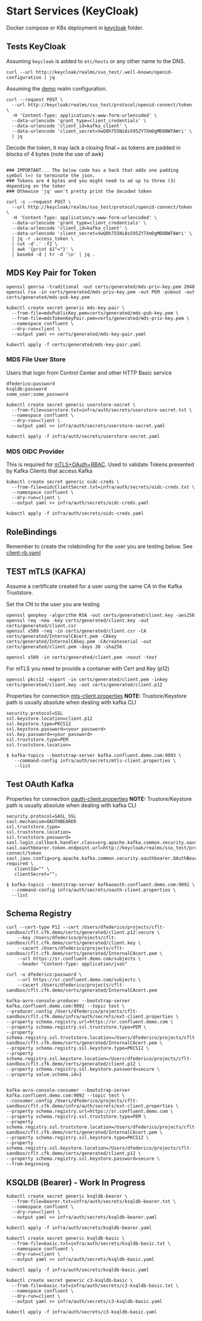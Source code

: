 # Start Services (KeyCloak)

Docker compose or K8s deployment in [keycloak](keycloak/) folder.

## Tests KeyCloak

Assuming `keycloak` is added to `etc/hosts` or any other name to the DNS.

```shell
curl --url http://keycloak/realms/sso_test/.well-known/openid-configuration | jq
```

Assuming the [demo](keycloak/realms/demo-realm.json) realm configuration.

```shell
curl --request POST \
  --url http://keycloak/realms/sso_test/protocol/openid-connect/token \
  -H 'Content-Type: application/x-www-form-urlencoded' \
  --data-urlencode 'grant_type=client_credentials' \
  --data-urlencode 'client_id=kafka_client' \
  --data-urlencode 'client_secret=VwQ0h755Ni8s595ZY7XmOgMD8BWTAWri' \
  | jq
```

Decode the token, it may lack a closing final `=` as tokens are padded in blocks of 4 bytes (note the use of awk)

```shell

### IMPORTANT... The below code has a hack that adds one padding symbol (=) to terminate the json.
### Tokens are 4 bytes and you might need to ad up to three (3) depending on the toker
### Othewise 'jq' won't pretty print the decoded token

curl -s --request POST \
  --url http://keycloak/realms/sso_test/protocol/openid-connect/token \
  -H 'Content-Type: application/x-www-form-urlencoded' \
  --data-urlencode 'grant_type=client_credentials' \
  --data-urlencode 'client_id=kafka_client' \
  --data-urlencode 'client_secret=VwQ0h755Ni8s595ZY7XmOgMD8BWTAWri' \
  | jq -r .access_token \
  | cut -d'.' -f2 \
  | awk '{print $1"="}' \
  | base64 -d | tr -d '\n' | jq .
```

## MDS Key Pair for Token

```shell
openssl genrsa -traditional -out certs/generated/mds-priv-key.pem 2048
openssl rsa -in certs/generated/mds-priv-key.pem -out PEM -pubout -out certs/generated/mds-pub-key.pem

kubectl create secret generic mds-key-pair \
  --from-file=mdsPublicKey.pem=certs/generated/mds-pub-key.pem \
  --from-file=mdsTokenKeyPair.pem=certs/generated/mds-priv-key.pem \
  --namespace confluent \
  --dry-run=client \
  --output yaml >> certs/generated/mds-key-pair.yaml

kubectl apply -f certs/generated/mds-key-pair.yaml
```

### MDS File User Store

Users that login from Control Center and other HTTP Basic service

```text
dfederico:password
ksqldb:password
some_user:some_password
```

```shell
kubectl create secret generic userstore-secret \
  --from-file=userstore.txt=infra/auth/secrets/userstore-secret.txt \
  --namespace confluent \
  --dry-run=client \
  --output yaml >> infra/auth/secrets/userstore-secret.yaml

kubectl apply -f infra/auth/secrets/userstore-secret.yaml
```

### MDS OIDC Provider

This is required for [mTLS+OAuth+RBAC](./platform-mtls-oauth-rbac.yaml). Used to validate Tokens presented by Kafka Clients that access Kafka

```shell
kubectl create secret generic oidc-creds \
  --from-file=oidcClientSecret.txt=infra/auth/secrets/oidc-creds.txt \
  --namespace confluent \
  --dry-run=client \
  --output yaml >> infra/auth/secrets/oidc-creds.yaml

kubectl apply -f infra/auth/secrets/oidc-creds.yaml
```

## RoleBindings

Remember to create the rolebinding for the user you are testing below.
See [client-rb.yaml](./client-rb.yaml)

## TEST mTLS (KAFKA)

Assume a certificate created for a user using the same CA in the Kafka Truststore.

Set the CN to the user you are testing

```shell
openssl genpkey -algorithm RSA -out certs/generated/client.key -aes256
openssl req -new -key certs/generated/client.key -out certs/generated/client.csr
openssl x509 -req -in certs/generated/client.csr -CA certs/generated/InternalCAcert.pem -CAkey certs/generated/InternalCAkey.pem -CAcreateserial -out certs/generated/client.pem -days 30 -sha256

openssl x509 -in certs/generated/client.pem -noout -text
```

For mTLS you need to provide a container with Cert and Key (p12)

```shell
openssl pkcs12 -export -in certs/generated/client.pem -inkey certs/generated/client.key -out certs/generated/client.p12
```

Properties for connection [mts-client.properties](secrets/mtls-client.properties)
**NOTE:** Trustore/Keystore path is usually absolute when dealing with kafka CLI

```properties
security.protocol=SSL
ssl.keystore.location=client.p12
ssl.keystore.type=PKCS12
ssl.keystore.password=<your password>
ssl.key.password=<your password>
ssl.truststore.type=PEM
ssl.truststore.location=
```

```shell
$ kafka-topics --bootstrap-server kafka.confluent.demo.com:9093 \
   --command-config infra/auth/secrets/mtls-client.properties \
   --list
```

## Test OAuth Kafka

Properties for connection [oauth-client.properties](secrets/oauth-client.properties)
**NOTE:** Trustore/Keystore path is usually absolute when dealing with kafka CLI

```properties
security.protocol=SASL_SSL
sasl.mechanism=OAUTHBEARER
ssl.truststore.type=
ssl.truststore.location=
ssl.truststore.password=
sasl.login.callback.handler.class=org.apache.kafka.common.security.oauthbearer.secured.OAuthBearerLoginCallbackHandler
sasl.oauthbearer.token.endpoint.url=http://keycloak/realms/sso_test/protocol/openid-connect/token
sasl.jaas.config=org.apache.kafka.common.security.oauthbearer.OAuthBearerLoginModule required \
   clientId="" \
   clientSecret="";
```

```shell
$ kafka-topics --bootstrap-server kafkaoauth.confluent.demo.com:9092 \
  --command-config infra/auth/secrets/oauth-client.properties \
  --list
```

## Schema Registry

```shell
curl --cert-type P12 --cert /Users/dfederico/projects/cflt-sandbox/cflt.cfk.demo/certs/generated/client.p12:secure \
    --key /Users/dfederico/projects/cflt-sandbox/cflt.cfk.demo/certs/generated/client.key \
    --cacert /Users/dfederico/projects/cflt-sandbox/cflt.cfk.demo/certs/generated/InternalCAcert.pem \
    --url https://sr.confluent.demo.com/subjects \
    --header "Content-Type: application/json"

curl -u dfederico:password \
    --url https://sr.confluent.demo.com/subjects \
    --cacert /Users/dfederico/projects/cflt-sandbox/cflt.cfk.demo/certs/generated/InternalCAcert.pem
```

```shell
kafka-avro-console-producer --bootstrap-server kafka.confluent.demo.com:9092 --topic test \
--producer.config /Users/dfederico/projects/cflt-sandbox/cflt.cfk.demo/infra/auth/secrets/ext-client.properties \
--property schema.registry.url=https://sr.confluent.demo.com \
--property schema.registry.ssl.truststore.type=PEM \
--property schema.registry.ssl.truststore.location=/Users/dfederico/projects/cflt-sandbox/cflt.cfk.demo/certs/generated/InternalCAcert.pem \
--property schema.registry.ssl.keystore.type=PKCS12 \
--property schema.registry.ssl.keystore.location=/Users/dfederico/projects/cflt-sandbox/cflt.cfk.demo/certs/generated/client.p12 \
--property schema.registry.ssl.keystore.password=secure \
--property value.schema.id=1


kafka-avro-console-consumer --bootstrap-server kafka.confluent.demo.com:9092 --topic test \
--consumer.config /Users/dfederico/projects/cflt-sandbox/cflt.cfk.demo/infra/auth/secrets/ext-client.properties \
--property schema.registry.url=https://sr.confluent.demo.com \
--property schema.registry.ssl.truststore.type=PEM \
--property schema.registry.ssl.truststore.location=/Users/dfederico/projects/cflt-sandbox/cflt.cfk.demo/certs/generated/InternalCAcert.pem \
--property schema.registry.ssl.keystore.type=PKCS12 \
--property schema.registry.ssl.keystore.location=/Users/dfederico/projects/cflt-sandbox/cflt.cfk.demo/certs/generated/client.p12 \
--property schema.registry.ssl.keystore.password=secure \
--from-beginning
```

## KSQLDB (Bearer) - Work In Progress

```shell
kubectl create secret generic ksqldb-bearer \
  --from-file=bearer.txt=infra/auth/secrets/ksqldb-bearer.txt \
  --namespace confluent \
  --dry-run=client \
  --output yaml >> infra/auth/secrets/ksqldb-bearer.yaml

kubectl apply -f infra/auth/secrets/ksqldb-bearer.yaml
```

```shell
kubectl create secret generic ksqldb-basic \
  --from-file=basic.txt=infra/auth/secrets/ksqldb-basic.txt \
  --namespace confluent \
  --dry-run=client \
  --output yaml >> infra/auth/secrets/ksqldb-basic.yaml

kubectl apply -f infra/auth/secrets/ksqldb-basic.yaml
```

```shell
kubectl create secret generic c3-ksqldb-basic \
  --from-file=basic.txt=infra/auth/secrets/c3-ksqldb-basic.txt \
  --namespace confluent \
  --dry-run=client \
  --output yaml >> infra/auth/secrets/c3-ksqldb-basic.yaml

kubectl apply -f infra/auth/secrets/c3-ksqldb-basic.yaml
```

